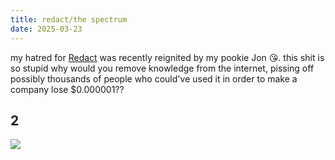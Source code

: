 ```yaml
---
title: redact/the spectrum
date: 2025-03-23
---
```


my hatred for [Redact](https://redact.dev/) was recently reignited by my pookie Jon 😘. this shit is so stupid why would you remove knowledge from the internet, pissing off possibly thousands of people who could've used it in order to make a company lose $0.000001??

## 2

![](https://i.imgur.com/gci5iTr.png)
